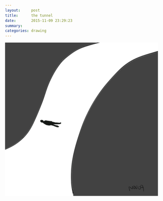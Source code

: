 ```yaml
---
layout:     post
title:      the tunnel
date:       2015-11-09 23:29:23
summary:    
categories: drawing
---
```

![the tunnel](/images/blog/the-tunnel.png "Got to go through.")
